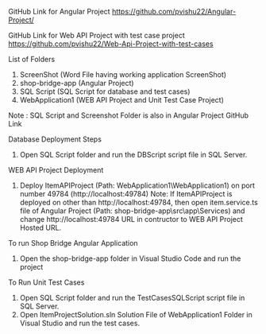 
GitHub Link for Angular Project
https://github.com/pvishu22/Angular-Project/

GitHub Link for Web API Project with test case project
https://github.com/pvishu22/Web-Api-Project-with-test-cases


List of Folders

1. ScreenShot (Word File having working application ScreenShot)
2. shop-bridge-app (Angular Project)
3. SQL Script (SQL Script for database and test cases) 
4. WebApplication1 (WEB API Project and Unit Test Case Project)

Note : SQL Script and Screenshot Folder is also in Angular Project GitHub Link

Database Deployment Steps

1. Open SQL Script folder and run the DBScript script file in SQL Server.




WEB API Project Deployment

1. Deploy ItemAPIProject (Path: WebApplication1\WebApplication1) on port number 49784 (http://localhost:49784)
Note: If ItemAPIProject is deployed on other than http://localhost:49784, then open item.service.ts file of Angular Project (Path: shop-bridge-app\src\app\Services) and change http://localhost:49784 URL in contructor to WEB API Project Hosted URL.




To run Shop Bridge Angular Application

1. Open the shop-bridge-app folder in Visual Studio Code and run the project




To Run Unit Test Cases

1. Open SQL Script folder and run the TestCasesSQLScript script file in SQL Server.
2. Open ItemProjectSolution.sln Solution File of WebApplication1 Folder in Visual Studio and run the test cases.

